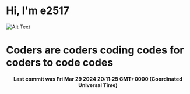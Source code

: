 # Hi, I'm e2517

![Alt Text](https://github.com/E2517/e2517/blob/master/images/background.gif)

# Coders are coders coding codes for coders to code codes

<h4 align="center">Last commit was Fri Mar 29 2024 20:11:25 GMT+0000 (Coordinated Universal Time)</h4>
